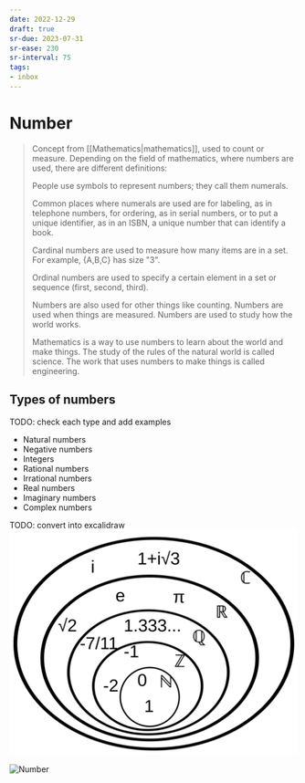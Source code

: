 ```yaml
---
date: 2022-12-29
draft: true
sr-due: 2023-07-31
sr-ease: 230
sr-interval: 75
tags:
- inbox
---
```


# Number

> Concept from [[Mathematics|mathematics]], used to count or measure. Depending
> on the field of mathematics, where numbers are used, there are different
> definitions:
>
> People use symbols to represent numbers; they call them numerals.
>
> Common places where numerals are used are for labeling, as in telephone
> numbers, for ordering, as in serial numbers, or to put a unique identifier, as
> in an ISBN, a unique number that can identify a book.
>
> Cardinal numbers are used to measure how many items are in a set. For example,
> {A,B,C} has size "3".
>
> Ordinal numbers are used to specify a certain element in a set or sequence
> (first, second, third).
>
> Numbers are also used for other things like counting. Numbers are used when
> things are measured. Numbers are used to study how the world works.
>
> Mathematics is a way to use numbers to learn about the world and make things.
> The study of the rules of the natural world is called science. The work that
> uses numbers to make things is called engineering.

## Types of numbers

TODO: check each type and add examples

- Natural numbers
- Negative numbers
- Integers
- Rational numbers
- Irrational numbers
- Real numbers
- Imaginary numbers
- Complex numbers

TODO: convert into excalidraw
![Number](img/NumberSetinC.svg)

![Number](img/Diagramma_di_Venn_dei_numeri.svg)
